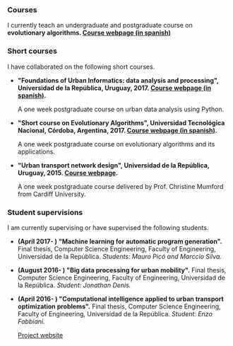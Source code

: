 ### Courses
I currently teach an undergraduate and postgraduate course on **evolutionary algorithms.
[Course webpage (in spanish)](https://eva.fing.edu.uy/course/view.php?id=1049)**

### Short courses
I have collaborated on the following short courses.

* **"Foundations of Urban Informatics: data analysis and processing", Universidad de la República, Uruguay, 2017. [Course webpage (in spanish)](https://eva.fing.edu.uy/course/view.php?id=1108).**

    A one week postgraduate course on urban data analysis using Python.

* **"Short course on Evolutionary Algorithms", Universidad Tecnológica Nacional, Córdoba, Argentina, 2017. [Course webpage (in spanish)](http://www.fing.edu.uy/inco/grupos/cecal/hpc/cordobAE).**

    A one week postgraduate course on evolutionary algorithms and its applications.

* **"Urban transport network design", Universidad de la República, Uruguay, 2015. [Course webpage](https://www.fing.edu.uy/inco/grupos/cecal/hpc/transporte2015).**

    A one week postgraduate course delivered by Prof. Christine Mumford from Cardiff University.

### Student supervisions
I am currently supervising or have supervised the following students.

* **(April 2017- ) "Machine learning for automatic program generation".** Final thesis, Computer Science Engineering, Faculty of Engineering, Universidad de la República. *Students: Mauro Picó and Marccio Silva.*

* **(August 2016- ) "Big data processing for urban mobility".** Final thesis, Computer Science Engineering, Faculty of Engineering, Universidad de la República. *Student: Jonathan Denis.*

* **(April 2016- ) "Computational intelligence applied to urban transport optimization problems".** Final thesis, Computer Science Engineering, Faculty of Engineering, Universidad de la República. *Student: Enzo Fabbiani.*

  [Project website](https://www.fing.edu.uy/inco/grupos/cecal/hpc/IOTU)


